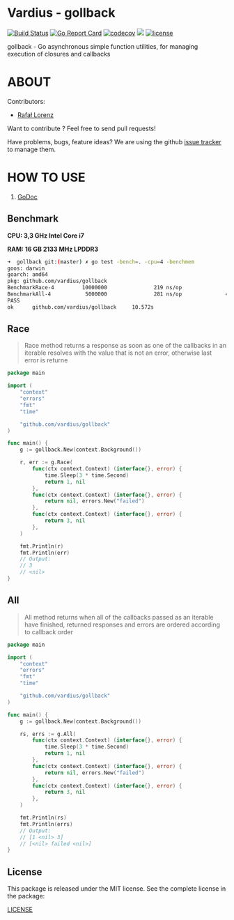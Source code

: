 Vardius - gollback
================
[![Build Status](https://travis-ci.org/vardius/gollback.svg?branch=master)](https://travis-ci.org/vardius/gollback)
[![Go Report Card](https://goreportcard.com/badge/github.com/vardius/gollback)](https://goreportcard.com/report/github.com/vardius/gollback)
[![codecov](https://codecov.io/gh/vardius/gollback/branch/master/graph/badge.svg)](https://codecov.io/gh/vardius/gollback)
[![](https://godoc.org/github.com/vardius/gollback?status.svg)](http://godoc.org/github.com/vardius/gollback)
[![license](https://img.shields.io/github/license/mashape/apistatus.svg)](https://github.com/vardius/gollback/blob/master/LICENSE.md)

gollback - Go asynchronous simple function utilities, for managing execution of closures and callbacks

ABOUT
==================================================
Contributors:

* [Rafał Lorenz](http://rafallorenz.com)

Want to contribute ? Feel free to send pull requests!

Have problems, bugs, feature ideas?
We are using the github [issue tracker](https://github.com/vardius/gollback/issues) to manage them.

HOW TO USE
==================================================

1. [GoDoc](http://godoc.org/github.com/vardius/gollback)

## Benchmark
**CPU: 3,3 GHz Intel Core i7**

**RAM: 16 GB 2133 MHz LPDDR3**

```bash
➜  gollback git:(master) ✗ go test -bench=. -cpu=4 -benchmem
goos: darwin
goarch: amd64
pkg: github.com/vardius/gollback
BenchmarkRace-4         10000000               219 ns/op               0 B/op          0 allocs/op
BenchmarkAll-4           5000000               281 ns/op              40 B/op          1 allocs/op
PASS
ok      github.com/vardius/gollback     10.572s
```

## Race
> Race method returns a response as soon as one of the callbacks in an iterable resolves with the value that is not an error, otherwise last error is returne
```go
package main

import (
	"context"
	"errors"
	"fmt"
	"time"

    "github.com/vardius/gollback"
)

func main() {
	g := gollback.New(context.Background())

	r, err := g.Race(
		func(ctx context.Context) (interface{}, error) {
			time.Sleep(3 * time.Second)
			return 1, nil
		},
		func(ctx context.Context) (interface{}, error) {
			return nil, errors.New("failed")
		},
		func(ctx context.Context) (interface{}, error) {
			return 3, nil
		},
	)

	fmt.Println(r)
	fmt.Println(err)
	// Output:
	// 3
	// <nil>
}
```

## All
> All method returns when all of the callbacks passed as an iterable have finished, returned responses and errors are ordered according to callback order
```go
package main

import (
	"context"
	"errors"
	"fmt"
	"time"

    "github.com/vardius/gollback"
)

func main() {
	g := gollback.New(context.Background())

	rs, errs := g.All(
		func(ctx context.Context) (interface{}, error) {
			time.Sleep(3 * time.Second)
			return 1, nil
		},
		func(ctx context.Context) (interface{}, error) {
			return nil, errors.New("failed")
		},
		func(ctx context.Context) (interface{}, error) {
			return 3, nil
		},
	)

	fmt.Println(rs)
	fmt.Println(errs)
	// Output:
	// [1 <nil> 3]
	// [<nil> failed <nil>]
}
```

License
-------

This package is released under the MIT license. See the complete license in the package:

[LICENSE](LICENSE.md)
